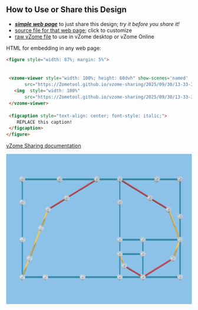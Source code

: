 
## How to Use or Share this Design

 - [***simple web page***](<https://Zometool.github.io/vzome-sharing/2025/09/30/13-33-34-p12-nature2D-2f-goldenSpiral/>) to just share this design; *try it before you share it!*
 - [source file for that web page](<https://github.com/Zometool/vzome-sharing/edit/main/2025/09/30/13-33-34-p12-nature2D-2f-goldenSpiral/index.md>); click to customize
 - [raw vZome file](<https://raw.githubusercontent.com/Zometool/vzome-sharing/main/2025/09/30/13-33-34-p12-nature2D-2f-goldenSpiral/p12-nature2D-2f-goldenSpiral.vZome>) to use in vZome desktop or vZome Online
 
 HTML for embedding in any web page:
 ```html
<figure style="width: 87%; margin: 5%">
  
  
  <vzome-viewer style="width: 100%; height: 60dvh" show-scenes='named'
        src="https://Zometool.github.io/vzome-sharing/2025/09/30/13-33-34-p12-nature2D-2f-goldenSpiral/p12-nature2D-2f-goldenSpiral.vZome" >
    <img  style="width: 100%"
        src="https://Zometool.github.io/vzome-sharing/2025/09/30/13-33-34-p12-nature2D-2f-goldenSpiral/p12-nature2D-2f-goldenSpiral.png" >
  </vzome-viewer>

  <figcaption style="text-align: center; font-style: italic;">
     REPLACE this caption!
  </figcaption>
</figure>

 ```

[vZome Sharing documentation](https://vzome.github.io/vzome/sharing.html#how-it-works)

![Image](<p12-nature2D-2f-goldenSpiral.png>)

